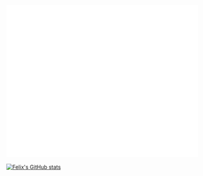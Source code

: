 <div align="center">
		<img src="index.svg" width="100%" height="400">
</div>

[![Felix's GitHub stats](https://github-readme-stats.vercel.app/api?username=F-Kirchhoff&theme=noctis_minimus)](https://github.com/F-Kirchhoff)



